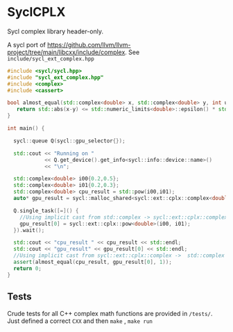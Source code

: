 # SyclCPLX

Sycl complex library header-only. 


A sycl port of https://github.com/llvm/llvm-project/tree/main/libcxx/include/complex.
See `include/sycl_ext_complex.hpp` 

```c++
#include <sycl/sycl.hpp>
#include "sycl_ext_complex.hpp"
#include <complex>
#include <cassert>

bool almost_equal(std::complex<double> x, std::complex<double> y, int ulp) {
   return std::abs(x-y) <= std::numeric_limits<double>::epsilon() * std::abs(x+y) * ulp || std::abs(x-y) < std::numeric_limits<double>::min();
}

int main() {

  sycl::queue Q(sycl::gpu_selector{});

  std::cout << "Running on "
            << Q.get_device().get_info<sycl::info::device::name>()
            << "\n";

  std::complex<double> i00{0.2,0.5};
  std::complex<double> i01{0.2,0.3};
  std::complex<double> cpu_result = std::pow(i00,i01);
  auto* gpu_result = sycl::malloc_shared<sycl::ext::cplx::complex<double>>(1,Q);

  Q.single_task([=]() {
    //Using implicit cast from std::complex -> sycl::ext::cplx::complex
    gpu_result[0] = sycl::ext::cplx::pow<double>(i00, i01);
  }).wait();

  std::cout << "cpu_result " << cpu_result << std::endl;
  std::cout << "gpu_result" << gpu_result[0] << std::endl;
  //Using implicit cast from sycl::ext::cplx::complex ->  std::complex
  assert(almost_equal(cpu_result, gpu_result[0], 1));
  return 0;
}
```

## Tests

Crude tests for all C++ complex math functions are provided in `/tests/`. Just defined a correct `CXX` and then `make` , `make run` 
